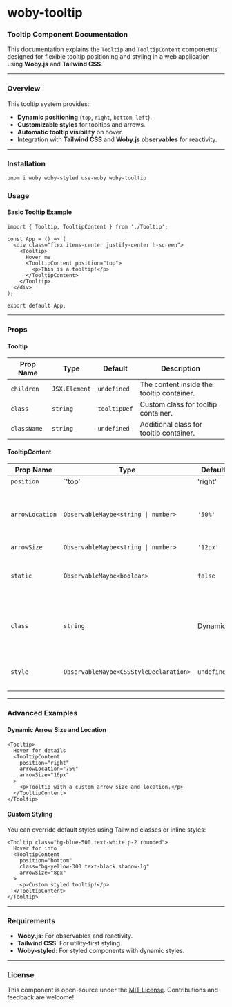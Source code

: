 # woby-tooltip

### Tooltip Component Documentation

This documentation explains the `Tooltip` and `TooltipContent` components designed for flexible tooltip positioning and styling in a web application using **Woby.js** and **Tailwind CSS**.

---

### **Overview**

This tooltip system provides:
- **Dynamic positioning** (`top`, `right`, `bottom`, `left`).
- **Customizable styles** for tooltips and arrows.
- **Automatic tooltip visibility** on hover.
- Integration with **Tailwind CSS** and **Woby.js observables** for reactivity.

---

### Installation

```ps
pnpm i woby woby-styled use-woby woby-tooltip
```

### **Usage**

#### **Basic Tooltip Example**

```tsx
import { Tooltip, TooltipContent } from './Tooltip';

const App = () => (
  <div class="flex items-center justify-center h-screen">
    <Tooltip>
      Hover me
      <TooltipContent position="top">
        <p>This is a tooltip!</p>
      </TooltipContent>
    </Tooltip>
  </div>
);

export default App;
```

---

### **Props**

#### **Tooltip**
| Prop Name | Type                             | Default              | Description                                  |
|-----------|----------------------------------|----------------------|----------------------------------------------|
| `children`| `JSX.Element`                   | `undefined`          | The content inside the tooltip container.   |
| `class`   | `string`                        | `tooltipDef`         | Custom class for tooltip container.         |
| `className`| `string`                       | `undefined`          | Additional class for tooltip container.     |

#### **TooltipContent**
| Prop Name      | Type                                      | Default    | Description                                                                 |
|----------------|-------------------------------------------|------------|-----------------------------------------------------------------------------|
| `position`     | `'top' | 'right' | 'bottom' | 'left'`     | `'top'`   | Tooltip position relative to its parent.                                   |
| `arrowLocation`| `ObservableMaybe<string \| number>`        | `'50%'`    | Arrow's location relative to the tooltip (`50%` for centered).             |
| `arrowSize`    | `ObservableMaybe<string \| number>`        | `'12px'`   | Arrow size.                                                                |
| `static`       | `ObservableMaybe<boolean>`               | `false`    | If `true`, keeps the tooltip always visible.                               |
| `class`        | `string`                                 | Dynamic    | Dynamic class for tooltip styling based on position.                       |
| `style`        | `ObservableMaybe<CSSStyleDeclaration>`   | `undefined`| Custom styles for tooltip content.                                         |

---

### **Advanced Examples**

#### **Dynamic Arrow Size and Location**

```tsx
<Tooltip>
  Hover for details
  <TooltipContent 
    position="right" 
    arrowLocation="75%" 
    arrowSize="16px"
  >
    <p>Tooltip with a custom arrow size and location.</p>
  </TooltipContent>
</Tooltip>
```

#### **Custom Styling**

You can override default styles using Tailwind classes or inline styles:

```tsx
<Tooltip class="bg-blue-500 text-white p-2 rounded">
  Hover for info
  <TooltipContent 
    position="bottom" 
    class="bg-yellow-300 text-black shadow-lg"
    arrowSize="8px"
  >
    <p>Custom styled tooltip!</p>
  </TooltipContent>
</Tooltip>
```

---


### **Requirements**

- **Woby.js**: For observables and reactivity.
- **Tailwind CSS**: For utility-first styling.
- **Woby-styled**: For styled components with dynamic styles.

---

### **License**

This component is open-source under the [MIT License](https://opensource.org/licenses/MIT). Contributions and feedback are welcome!